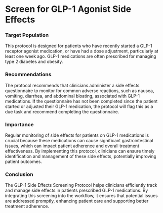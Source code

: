 # Screen for GLP-1 Agonist Side Effects

### Target Population
This protocol is designed for patients who have recently started a GLP-1 receptor agonist medication, or have had a dose adjustment, particularly at least one week ago. GLP-1 medications are often prescribed for managing type 2 diabetes and obesity.
### Recommendations
The protocol recommends that clinicians administer a side effects questionnaire to monitor for common adverse reactions, such as nausea, vomiting, diarrhea, and abdominal bloating, associated with GLP-1 medications. If the questionnaire has not been completed since the patient started or adjusted their GLP-1 medication, the protocol will flag this as a due task and recommend completing the questionnaire.
### Importance
Regular monitoring of side effects for patients on GLP-1 medications is crucial because these medications can cause significant gastrointestinal issues, which can impact patient adherence and overall treatment effectiveness. By implementing this protocol, clinicians can ensure timely identification and management of these side effects, potentially improving patient outcomes.
### Conclusion
The GLP-1 Side Effects Screening Protocol helps clinicians efficiently track and manage side effects in patients prescribed GLP-1 medications. By integrating this screening into the workflow, it ensures that potential issues are addressed promptly, enhancing patient care and supporting better treatment adherence.
